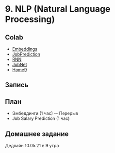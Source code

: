 # 9. NLP (Natural Language Processing)

## Colab
* [Embeddings](https://colab.research.google.com/github/samstikhin/ml2021/blob/master/09-NLP/Embeddings.ipynb)
* [JobPrediction](https://colab.research.google.com/github/samstikhin/ml2021/blob/master/09-NLP/JobPrediction.ipynb)
* [RNN](https://colab.research.google.com/github/samstikhin/ml2021/blob/master/09-NLP/RNN.ipynb)
* [JobNet](https://colab.research.google.com/github/samstikhin/ml2021/blob/master/09-NLP/ImageNet.ipynb)
* [Home9](https://colab.research.google.com/github/samstikhin/ml2021/blob/master/09-NLP/Home9.ipynb)

## Запись 


## План
* Эмбеддинги (1 час)
-- Перерыв
* Job Salary Prediction (1 час)


## Домашнее задание
Дедлайн 10.05.21 в 9 утра
